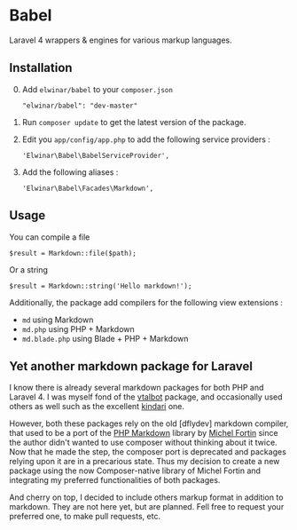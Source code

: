 # Babel

Laravel 4 wrappers &amp; engines for various markup languages.

## Installation

0. Add `elwinar/babel` to your `composer.json`

	`"elwinar/babel": "dev-master"`

0. Run `composer update` to get the latest version of the package.
0. Edit you `app/config/app.php` to add the following service providers :

	`'Elwinar\Babel\BabelServiceProvider',`

0. Add the following aliases :

	`'Elwinar\Babel\Facades\Markdown',`

## Usage

You can compile a file

```
$result = Markdown::file($path);
```

Or a string

```
$result = Markdown::string('Hello markdown!');
```

Additionally, the package add compilers for the following view extensions :

- `md` using Markdown
- `md.php` using PHP + Markdown
- `md.blade.php` using Blade + PHP + Markdown

## Yet another markdown package for Laravel

I know there is already several markdown packages for both PHP and Laravel 4. I was myself fond of the [vtalbot](https://github.com/vtalbot/markdown) package, and occasionally used others as well such as the excellent [kindari](https://github.com/Kindari/laravel-markdown) one.

However, both these packages rely on the old [dflydev] markdown compiler, that used to be a port of the [PHP Markdown](http://michelf.com/projects/php-markdown/) library by [Michel Fortin](http://michelf.com/) since the author didn't wanted to use composer without thinking about it twice. Now that he made the step, the composer port is deprecated and packages relying upon it are in a precarious state. Thus my decision to create a new package using the now Composer-native library of Michel Fortin and integrating my preferred functionalities of both packages.

And cherry on top, I decided to include others markup format in addition to markdown. They are not here yet, but are planned. Fell free to request your preferred one, to make pull requests, etc.